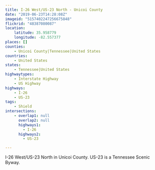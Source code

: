 ```yaml
---
title: I-26 West/US-23 North - Unicoi County
date: "2019-06-23T14:28:08Z"
imageid: "5157402247256675848"
flickrid: "48387080087"
location:
    latitude: 35.958779
    longitude: -82.557377
places: []
counties:
    - Unicoi County|Tennessee|United States
countries:
    - United States
states:
    - Tennessee|United States
highwaytypes:
    - Interstate Highway
    - US Highway
highways:
    - I-26
    - US-23
tags:
    - Shield
intersections:
    - overlap1: null
      overlap2: null
      highways1:
        - I-26
      highways2:
        - US-23

---
```

I-26 West/US-23 North in Unicoi County.  US-23 is a Tennessee Scenic Byway.